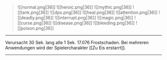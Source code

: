 > ![[normal.png|36]] ![[heroic.png|36]] ![[mythic.png|36]]
> ![[tank.png|36]] ![[dps.png|36]] ![[heal.png|36]]
> ![[attention.png|36]] ![[deadly.png|36]] ![[interrupt.png|36]]
> ![[magic.png|36]] ![[curse.png|36]] ![[disease.png|36]] ![[bleeding.png|36]] ![[poison.png|36]] 

***
Verursacht 30 Sek. lang alle 1 Sek. 17.076 Frostschaden. Bei mehreren Anwendungen wird der Spielercharakter [[Zu Eis erstarrt]].


***